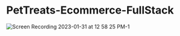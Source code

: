 # PetTreats-Ecommerce-FullStack
![Screen Recording 2023-01-31 at 12 58 25 PM-1](https://user-images.githubusercontent.com/37912868/215883886-56ac8868-ab98-48a6-9390-32637b9d3543.gif)
